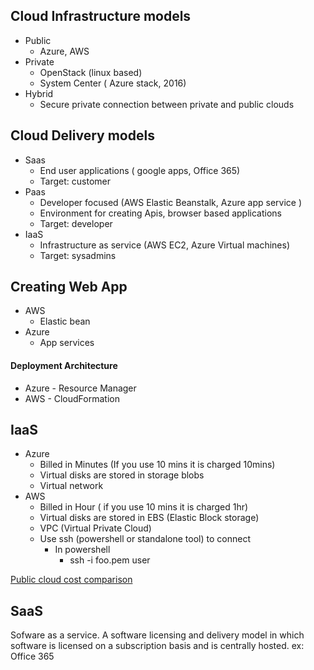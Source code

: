 ## Cloud Infrastructure models
* Public
    * Azure, AWS
* Private
    * OpenStack (linux based)
    * System Center ( Azure stack, 2016)
* Hybrid
    * Secure private connection between private and public clouds

## Cloud Delivery models
* Saas
    * End user applications ( google apps, Office 365)
    * Target: customer
* Paas
    * Developer focused (AWS Elastic Beanstalk, Azure app service )
    * Environment for creating Apis, browser based applications 
    * Target: developer
* IaaS
    * Infrastructure as service (AWS EC2, Azure Virtual machines)
    * Target: sysadmins

## Creating Web App 
* AWS
    * Elastic bean
* Azure
    * App services

#### Deployment Architecture 
* Azure - Resource Manager
* AWS   - CloudFormation

## IaaS
* Azure
    * Billed in Minutes (If you use 10 mins it is charged 10mins)
    * Virtual disks are stored in storage blobs
    * Virtual network
* AWS
    * Billed in Hour ( if you use 10 mins it is charged 1hr)
    * Virtual disks are stored in EBS (Elastic Block storage)
    * VPC (Virtual Private Cloud)
    * Use ssh (powershell or standalone tool) to connect
        * In powershell
            * ssh -i foo.pem user

[Public cloud cost comparison](https://calculator.unigma.com/#/instances)

## SaaS
Sofware as a service. A software licensing and delivery model in which software is licensed on a subscription basis and is centrally hosted.
ex: Office 365

